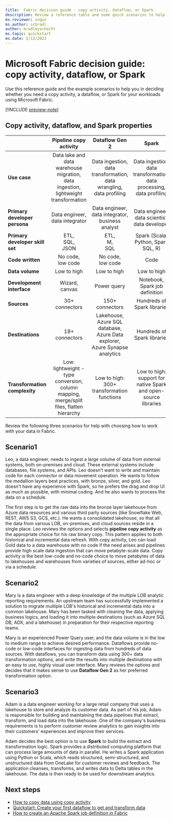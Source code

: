 ```yaml
---
title:  Fabric decision guide - copy activity, dataflow, or Spark
description: Review a reference table and some quick scenarios to help in choosing whether to use copy activity, dataflow, or Spark to work with your data in Fabric.
ms.reviewer: sngun
ms.author: scbradl
author: bradleyschacht
ms.topic: quickstart
ms.date: 5/12/2023
---
```


# Microsoft Fabric decision guide: copy activity, dataflow, or Spark

Use this reference guide and the example scenarios to help you in deciding whether you need a copy activity, a dataflow, or Spark for your workloads using Microsoft Fabric.

[!INCLUDE [preview-note](../includes/preview-note.md)]

## Copy activity, dataflow, and Spark properties

| | **Pipeline copy activity** | **Dataflow Gen 2** | **Spark** |
|---|:---:|:---:|:---:|
| **Use case** | Data lake and data warehouse migration,<br>data ingestion,<br>lightweight transformation | Data ingestion,<br>data transformation,<br>data wrangling,<br>data profiling | Data ingestion,<br>data transformation,<br>data processing,<br>data profiling |
| **Primary developer persona** | Data engineer,<br>data integrator | Data engineer,<br>data integrator,<br>business analyst | Data engineer,<br>data scientist,<br>data developer |
| **Primary developer skill set** | ETL,<br>SQL,<br>JSON | ETL,<br>M,<br>SQL | Spark (Scala, Python, Spark SQL, R) |
| **Code written** | No code,<br>low code | No code,<br>low code | Code |
| **Data volume** | Low to high | Low to high | Low to high |
| **Development interface** | Wizard,<br>canvas | Power query | Notebook,<br>Spark job definition |
| **Sources** | 30+ connectors | 150+ connectors | Hundreds of Spark libraries |
| **Destinations** | 18+ connectors | Lakehouse,<br>Azure SQL database,<br>Azure Data explorer,<br>Azure Synapse analytics | Hundreds of Spark libraries |
| **Transformation complexity** | Low:<br>lightweight - type conversion, column mapping, merge/split files, flatten hierarchy | Low to high:<br>300+ transformation functions | Low to high:<br>support for native Spark and open-source libraries |

Review the following three scenarios for help with choosing how to work with your data in Fabric.

## Scenario1

Leo, a data engineer, needs to ingest a large volume of data from external systems, both on-premises and cloud. These external systems include databases, file systems, and APIs. Leo doesn’t want to write and maintain code for each connector or data movement operation. He wants to follow the medallion layers best practices, with bronze, silver, and gold. Leo doesn't have any experience with Spark, so he prefers the drag and drop UI as much as possible, with minimal coding. And he also wants to process the data on a schedule.

The first step is to get the raw data into the bronze layer lakehouse from Azure data resources and various third party sources (like Snowflake Web, REST, AWS S3, GCS, etc.). He wants a consolidated lakehouse, so that all the data from various LOB, on-premises, and cloud sources reside in a single place. Leo reviews the options and selects **pipeline copy activity** as the appropriate choice for his raw binary copy. This pattern applies to both historical and incremental data refresh. With copy activity, Leo can load Gold data to a data warehouse with no code if the need arises and pipelines provide high scale data ingestion that can move petabyte-scale data. Copy activity is the best low-code and no-code choice to move petabytes of data to lakehouses and warehouses from varieties of sources, either ad-hoc or via a schedule.

## Scenario2

Mary is a data engineer with a deep knowledge of the multiple LOB analytic reporting requirements. An upstream team has successfully implemented a solution to migrate multiple LOB's historical and incremental data into a common lakehouse. Mary has been tasked with cleaning the data, applying business logics, and loading it into multiple destinations (such as Azure SQL DB, ADX, and a lakehouse) in preparation for their respective reporting teams.

Mary is an experienced Power Query user, and the data volume is in the low to medium range to achieve desired performance. Dataflows provide no-code or low-code interfaces for ingesting data from hundreds of data sources. With dataflows, you can transform data using 300+ data transformation options, and write the results into multiple destinations with an easy to use, highly visual user interface. Mary reviews the options and decides that it makes sense to use **Dataflow Gen 2** as her preferred transformation option.

## Scenario3

Adam is a data engineer working for a large retail company that uses a lakehouse to store and analyze its customer data. As part of his job, Adam is responsible for building and maintaining the data pipelines that extract, transform, and load data into the lakehouse. One of the company's business requirements is to perform customer review analytics to gain insights into their customers' experiences and improve their services.

Adam decides the best option is to use **Spark** to build the extract and transformation logic. Spark provides a distributed computing platform that can process large amounts of data in parallel. He writes a Spark application using Python or Scala, which reads structured, semi-structured, and unstructured data from OneLake for customer reviews and feedback. The application cleanses, transforms, and writes data to Delta tables in the lakehouse. The data is then ready to be used for downstream analytics.

## Next steps

- [How to copy data using copy activity](../data-factory/copy-data-activity.md)
- [Quickstart: Create your first dataflow to get and transform data](../data-factory/create-first-dataflow-gen2.md)
- [How to create an Apache Spark job definition in Fabric](../data-engineering/create-spark-job-definition.md)
